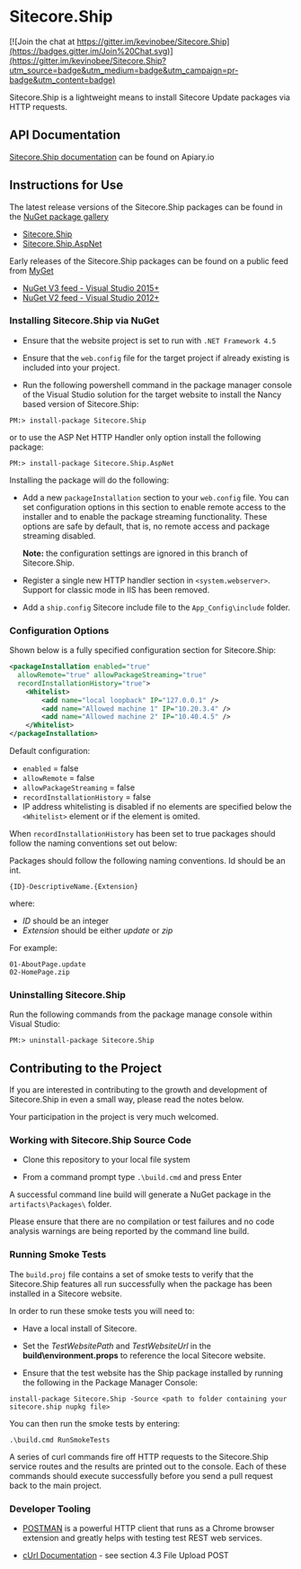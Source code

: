 # Sitecore.Ship

[![Join the chat at https://gitter.im/kevinobee/Sitecore.Ship](https://badges.gitter.im/Join%20Chat.svg)](https://gitter.im/kevinobee/Sitecore.Ship?utm_source=badge&utm_medium=badge&utm_campaign=pr-badge&utm_content=badge)

Sitecore.Ship is a lightweight means to install Sitecore Update packages via HTTP requests.

## API Documentation

[Sitecore.Ship documentation](http://docs.sitecoreship.apiary.io/) can be found on Apiary.io

## Instructions for Use

The latest release versions of the Sitecore.Ship packages can be found in the [NuGet package gallery](https://www.nuget.org/packages/)

* [Sitecore.Ship](http://www.nuget.org/packages/Sitecore.Ship/)
* [Sitecore.Ship.AspNet](http://www.nuget.org/packages/Sitecore.Ship.AspNet/)

Early releases of the Sitecore.Ship packages can be found on a public feed from [MyGet](https://www.myget.org/)

* [NuGet V3 feed - Visual Studio 2015+](https://www.myget.org/F/sitecore-ship-prerelease/api/v3/index.json)
* [NuGet V2 feed - Visual Studio 2012+](https://www.myget.org/F/sitecore-ship-prerelease/api/v2)

### Installing Sitecore.Ship via NuGet

* Ensure that the website project is set to run with `.NET Framework 4.5`

* Ensure that the `web.config` file for the target project if already existing is included into your project.

* Run the following powershell command in the package manager console of the Visual Studio solution for the target website to install the Nancy based version of Sitecore.Ship:

```Shell
PM:> install-package Sitecore.Ship
```

or to use the ASP Net HTTP Handler only option install the following package:

```Shell
PM:> install-package Sitecore.Ship.AspNet
```

Installing the package will do the following:

* Add a new `packageInstallation` section to your `web.config` file. You can set configuration options in this section to enable remote access to the installer and to enable the package streaming functionality. These options are safe by default, that is, no remote access and package streaming disabled.

  **Note:** the configuration settings are ignored in this branch of Sitecore.Ship.

* Register a single new HTTP handler section in `<system.webserver>`. Support for classic mode in IIS has been removed.

* Add a `ship.config` Sitecore include file to the `App_Config\include` folder.
### Configuration Options

Shown below is a fully specified configuration section for Sitecore.Ship:

```xml
<packageInstallation enabled="true"
  allowRemote="true" allowPackageStreaming="true"
  recordInstallationHistory="true">
    <Whitelist>
        <add name="local loopback" IP="127.0.0.1" />
        <add name="Allowed machine 1" IP="10.20.3.4" />
        <add name="Allowed machine 2" IP="10.40.4.5" />
    </Whitelist>
</packageInstallation>
```

Default configuration:

* `enabled` = false
* `allowRemote` = false
* `allowPackageStreaming` = false
* `recordInstallationHistory` = false
* IP address whitelisting is disabled if no elements are specified below the `<Whitelist>` element or if the element is omited.

When `recordInstallationHistory` has been set to true packages should follow the naming conventions set out below:

Packages should follow the following naming conventions. Id should be an int.

```text
{ID}-DescriptiveName.{Extension}
```

where:

* *ID* should be an integer
* *Extension* should be either *update* or *zip*

For example:

```text
01-AboutPage.update
02-HomePage.zip
```

### Uninstalling Sitecore.Ship

Run the following commands from the package manage console within Visual Studio:

```Shell
PM:> uninstall-package Sitecore.Ship
```

## Contributing to the Project

If you are interested in contributing to the growth and development of Sitecore.Ship in even a small way, please read the notes below.

Your participation in the project is very much welcomed.

### Working with Sitecore.Ship Source Code

* Clone this repository to your local file system

* From a command prompt type `.\build.cmd` and press Enter

A successful command line build will generate a NuGet package in the `artifacts\Packages\` folder.

Please ensure that there are no compilation or test failures and no code analysis warnings are being reported by the command line build.

### Running Smoke Tests

The `build.proj` file contains a set of smoke tests to verify that the Sitecore.Ship features all run successfully when the package has been installed in a Sitecore website.

In order to run these smoke tests you will need to:

* Have a local install of Sitecore.

* Set the *TestWebsitePath* and *TestWebsiteUrl* in the **build\environment.props** to reference the local Sitecore website.

* Ensure that the test website has the Ship package installed by running the following in the Package Manager Console:

```shell
install-package Sitecore.Ship -Source <path to folder containing your sitecore.ship nupkg file>
```

You can then run the smoke tests by entering:

```Shell
.\build.cmd RunSmokeTests
```

A series of curl commands fire off HTTP requests to the Sitecore.Ship service routes and the results are printed out to the console. Each of these commands should execute successfully before you send a pull request back to the main project.

### Developer Tooling

* [POSTMAN](http://www.getpostman.com/) is a powerful HTTP client that runs as a Chrome browser extension and greatly helps with testing test REST web services.

* [cUrl Documentation](http://curl.haxx.se/docs/httpscripting.html) - see section 4.3 File Upload POST
